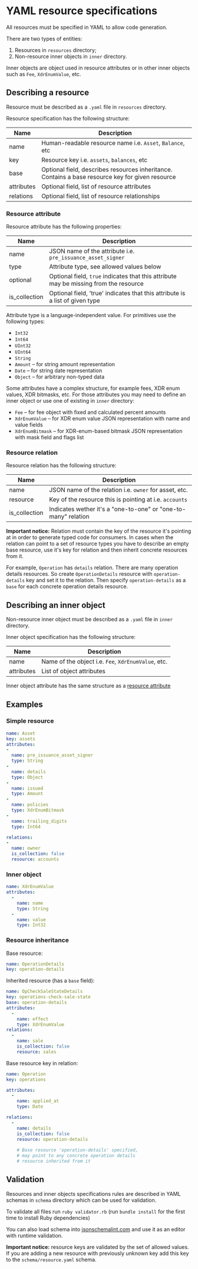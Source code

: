 # YAML resource specifications
All resources must be specified in YAML to allow code generation.

There are two types of entities: 

1.  Resources in `resources` directory;
2.  Non-resource inner objects in `inner` directory.

Inner objects are object used in resource attributes or in other inner objects such as `Fee`, `XdrEnumValue`, etc.

## Describing a resource
Resource must be described as a `.yaml` file in `resources` directory.

Resource specification has the following structure:

|Name|Description|
|----|-----------|
|name|Human-readable resource name i.e. `Asset`, `Balance`, etc|
|key|Resource key i.e. `assets`, `balances`, etc|
| base |Optional field, describes resources inheritance. Contains a base resource key for given resource|
|attributes|Optional field, list of resource attributes|
|relations|Optional field, list of resource relationships|

### Resource attribute
Resource attribute has the following properties:

|Name|Description|
|----|-----------|
| name |JSON name of the attribute i.e. `pre_issuance_asset_signer`|
| type |Attribute type, see allowed values below|
| optional |Optional field, `true` indicates that this attribute may be missing from the resource|
| is_collection |Optional field, 'true' indicates that this attribute is a list of given type|

Attribute type is a language-independent value. For primitives use the following types:

* `Int32`
* `Int64`
* `UInt32`
* `UInt64`
* `String`
* `Amount` – for string amount representation
* `Date` – for string date representation
* `Object` – for arbitrary non-typed data

Some attributes have a complex structure, for example fees, XDR enum values, XDR bitmasks, etc. For those attributes you may need to define an inner object or use one of existing in `inner` directory:

* `Fee` – for fee object with fixed and calculated percent amounts
* `XdrEnumValue` – for XDR enum value JSON representation with name and value fields
* `XdrEnumBitmask` – for XDR-enum-based bitmask JSON representation with mask field and flags list

### Resource relation
Resource relation has the following structure:

|Name|Description|
|----|-----------|
|name|JSON name of the relation i.e. `owner` for asset, etc.|
|resource|Key of the resource this is pointing at i.e. `accounts`|
|is_collection|Indicates wether it's a "one-to-one" or "one-to-many" relation|

**Important notice:** Relation must contain the key of the resource it's pointing at in order to generate typed code for consumers. In cases when the relation can point to a set of resource types you have to describe an empty base resource, use it's key for relation and then inherit concrete resources from it.

For example, `Operation` has `details` relation. There are many operation details resources. So create `OperationDetails` resource with `operation-details` key and set it to the relation. Then specify `operation-details` as a `base` for each concrete operation details resource.

## Describing an inner object
Non-resource inner object must be described as a `.yaml` file in `inner` directory.

Inner object specification has the following structure:

|Name|Description|
|----|-----------|
|name|Name of the object i.e. `Fee`, `XdrEnumValue`, etc.|
|attributes|List of object attributes|

Inner object attribute has the same structure as a [resource attribute](#resource-attribute)

## Examples
### Simple resource

```yaml
name: Asset
key: assets
attributes:
- 
  name: pre_issuance_asset_signer
  type: String
-
  name: details
  type: Object
-
  name: issued
  type: Amount
-
  name: policies
  type: XdrEnumBitmask
-
  name: trailing_digits
  type: Int64

relations:
- 
  name: owner
  is_collection: false
  resource: accounts
```
### Inner object

```yaml
name: XdrEnumValue
attributes:
  -
    name: name
    type: String
  -
    name: value
    type: Int32
```

### Resource inheritance

Base resource:

```yaml
name: OperationDetails
key: operation-details
```

Inherited resource (has a `base` field):

```yaml
name: OpCheckSaleStateDetails
key: operations-check-sale-state
base: operation-details
attributes:
  -
    name: effect
    type: XdrEnumValue
relations:
  -
    name: sale
    is_collection: false
    resource: sales
```

Base resource key in relation:

```yaml
name: Operation
key: operations

attributes:
  -
    name: applied_at
    type: Date

relations:
  -
    name: details
    is_collection: false
    resource: operation-details
    
    # Base resource 'operation-details' specified,
    # may point to any concrete operation details
    # resource inherited from it
```

## Validation
Resources and inner objects specifications rules are described in YAML schemas in `schema` directory which can be used for validation. 

To validate all files run `ruby validator.rb` (run `bundle install` for the first time to install Ruby dependencies)

You can also load schema into [jsonschemalint.com](https://jsonschemalint.com/#/version/draft-07/markup/yaml) and use it as an editor with runtime validation.

**Important notice:** resource keys are validated by the set of allowed values. If you are adding a new resource with previously unknown key add this key to the `schema/resource.yaml` schema.